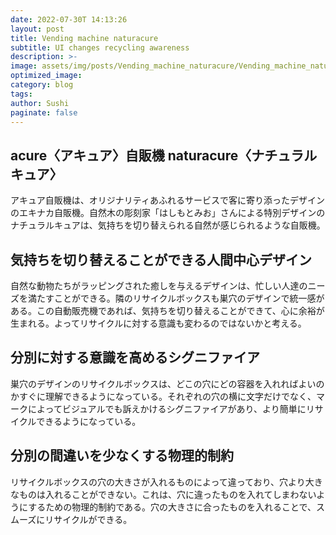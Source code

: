 ```yaml
---
date: 2022-07-30T 14:13:26
layout: post
title: Vending machine naturacure
subtitle: UI changes recycling awareness
description: >-
image: assets/img/posts/Vending_machine_naturacure/Vending_machine_naturacure.jpg
optimized_image: 
category: blog
tags: 
author: Sushi
paginate: false
---
```


## acure〈アキュア〉自販機 naturacure〈ナチュラルキュア〉

アキュア自販機は、オリジナリティあふれるサービスで客に寄り添ったデザインのエキナカ自販機。自然木の彫刻家「はしもとみお」さんによる特別デザインの
ナチュラルキュアは、気持ちを切り替えられる自然が感じられるような自販機。


## 気持ちを切り替えることができる人間中心デザイン

自然な動物たちがラッピングされた癒しを与えるデザインは、忙しい人達のニーズを満たすことができる。隣のリサイクルボックスも巣穴のデザインで統一感がある。この自動販売機であれば、気持ちを切り替えることができて、心に余裕が生まれる。よってリサイクルに対する意識も変わるのではないかと考える。

## 分別に対する意識を高めるシグニファイア

巣穴のデザインのリサイクルボックスは、どこの穴にどの容器を入れればよいのかすぐに理解できるようになっている。それぞれの穴の横に文字だけでなく、マークによってビジュアルでも訴えかけるシグニファイアがあり、より簡単にリサイクルできるようになっている。

## 分別の間違いを少なくする物理的制約

リサイクルボックスの穴の大きさが入れるものによって違っており、穴より大きなものは入れることができない。これは、穴に違ったものを入れてしまわないようにするための物理的制約である。穴の大きさに合ったものを入れることで、スムーズにリサイクルができる。

